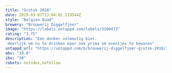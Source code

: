 ```yaml
---
title: "Grutsk 2018"
date: 2019-03-07T13:04:02.219544Z
style: "Belgian Quad"
brewery: "Brouwerij Diggelfjoer"
image: "https://labels.untappd.com/labels/3100473"
rating: "3.75"
description: "Een donker volmoutig bier. Heerlijk om nu te drinken maar ook prima om eventjes te bewaren"
untappd_url: "https://untappd.com/b/brouwerij-diggelfjoer-grutsk-2018/3100473"
abv: "10.0"
ibu: "30"
robots: noindex,nofollow
---
```

